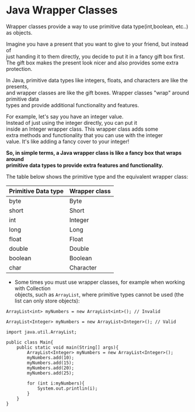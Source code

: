 # Java Wrapper Classes

Wrapper classes provide a way to use primitive data type(int,boolean, etc..) as objects.  

Imagine you have a present that you want to give to your friend, but instead of   
just handing it to them directly, you decide to put it in a fancy gift box first.   
The gift box makes the present look nicer and also provides some extra protection.  


In Java, primitive data types like integers, floats, and characters are like the presents,   
and wrapper classes are like the gift boxes. Wrapper classes "wrap" around primitive data   
types and provide additional functionality and features.

For example, let's say you have an integer value.   
Instead of just using the integer directly, you can put it   
inside an Integer wrapper class. This wrapper class adds some   
extra methods and functionality that you can use with the integer   
value. It's like adding a fancy cover to your integer!

**So, in simple terms, a Java wrapper class is like a fancy box that wraps around   
primitive data types to provide extra features and functionality.**

The table below shows the primitive type and the equivalent wrapper class:

|Primitive Data type| Wrapper class|
|--------------------|-----------------|
|byte|Byte|
|short|Short|
|int|Integer|
|long|Long|
|float|Float|
|double|Double|
|boolean|Boolean|
|char|Character|

* Some times you must use wrapper classes, for example when working with Collection  
objects, such as `ArrayList`, where primitive types cannot be used (the list can only store objects):

`ArrayList<int> myNumbers = new ArrayList<int>(); // Invalid`


`ArrayList<Integer> myNumbers = new ArrayList<Integer>(); // Valid`

```
import java.util.ArrayList;

public class Main{
    public static void main(String[] args){
        ArrayList<Integer> myNumbers = new ArrayList<Integer>();
        myNumbers.add(10);
        myNumbers.add(15);
        myNumbers.add(20);
        myNumbers.add(25);

        for (int i:myNumbers){
            System.out.printlin(i);
        }
    }
}
```
